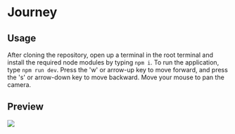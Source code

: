 # Journey

## Usage
After cloning the repository, open up a terminal in the root terminal and install the required node modules
by typing `npm i`. To run the application, type `npm run dev`. Press the 'w' or arrow-up key to move forward, and press
the 's' or arrow-down key to move backward. Move your mouse to pan the camera. 

## Preview
![](journey.gif)